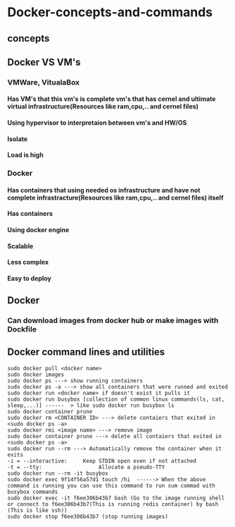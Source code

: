 # Docker-concepts-and-commands
## concepts
## Docker VS VM's
### VMWare, VitualaBox 
#### Has VM's that this vm's is complete vm's that has cernel and ultimate virtual infrastructure(Resources like ram,cpu,.. and cernel files)
#### Using hypervisor to interpretaion between vm's and HW/OS 
#### Isolate
#### Load is high

### Docker
#### Has containers that using needed os infrastructure and have not complete infrastracture(Resources like ram,cpu,.. and cernel files) itself
#### Has containers
#### Using docker engine
#### Scalable
#### Less complex
#### Easy to deploy

## Docker
### Can download images from docker hub or make images with Dockfile
## Docker command lines and utilities
```
sudo docker pull <docker name>
sudo docker images
sudo docker ps ---> show running containers
sudo docker ps -a ---> show all containers that were runned and exited
sudo docker run <docker name> if doesn't exist it pulls it
sudo docker run busybox [collection of common linux commands(ls, cat, sleep,...)] ------  > like sudo docker run busybox ls
sudo docker container prune
sudo docker rm <CONTAINER ID> ---> delete contaiers that exited in <sudo docker ps -a>
sudo docker rmi <image name> ---> remove image
sudo docker container prune ---> delete all contaiers that exited in <sudo docker ps -a>
sudo docker run --rm ---> Automatically remove the container when it exits
-i = --interactive:     Keep STDIN open even if not attached
-t = --tty:                  Allocate a pseudo-TTY
sudo docker run --rm -it busybox
sudo docker exec 9f14f56a57d1 touch /hi  ------> When the above command is running you can use this command to run sum commad with busybox commands
sudo docker exec -it f6ee306b43b7 bash (Go to the image running shell or connect to f6ee306b43b7(This is running redis container) by bash (This is like ssh))
sudo docker stop f6ee306b43b7 (stop running images)
```
